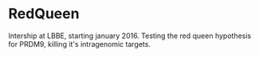 # RedQueen
Intership at LBBE, starting january 2016. Testing the red queen hypothesis for PRDM9, killing it's intragenomic targets.
